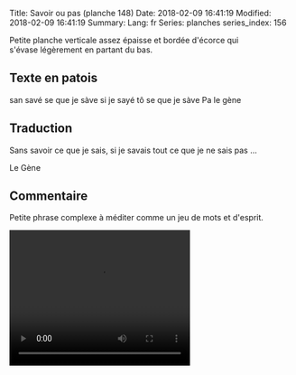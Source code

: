 Title: Savoir ou pas (planche 148)
Date: 2018-02-09 16:41:19
Modified: 2018-02-09 16:41:19
Summary: 
Lang: fr
Series: planches
series_index: 156


<figure class="image-block" style="float: right;">
  <img alt="" src="{static}/images/planche_148-2.png">
  <figcaption style="max-width: 264px"></figcaption>
</figure>

Petite planche verticale assez épaisse et bordée d'écorce qui s'évase légèrement en partant du bas.

## Texte en patois
san savé se que je sàve si je sayé tô se que je sàve Pa 				le gène

## Traduction
Sans savoir ce que je sais, si je savais tout ce que je ne sais pas ...

Le Gène

## Commentaire
Petite phrase complexe à méditer comme un jeu de mots et d'esprit.

<video width="320" height="240" controls>
  <source src="https://d1njpgd0ygatdn.cloudfront.net/video_148.mp4" type="video/mp4">
</video>
